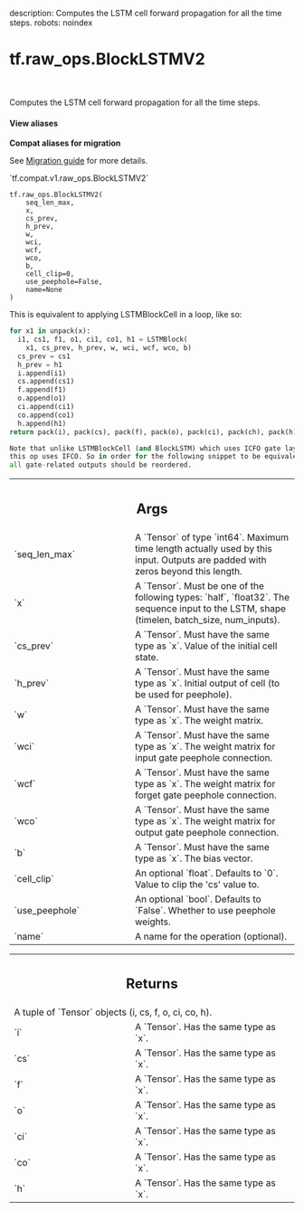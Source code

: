 description: Computes the LSTM cell forward propagation for all the time steps.
robots: noindex

# tf.raw_ops.BlockLSTMV2

<!-- Insert buttons and diff -->

<table class="tfo-notebook-buttons tfo-api nocontent" align="left">

</table>



Computes the LSTM cell forward propagation for all the time steps.


<section class="expandable">
  <h4 class="showalways">View aliases</h4>
  <p>
<b>Compat aliases for migration</b>
<p>See
<a href="https://www.tensorflow.org/guide/migrate">Migration guide</a> for
more details.</p>
<p>`tf.compat.v1.raw_ops.BlockLSTMV2`</p>
</p>
</section>

<pre class="devsite-click-to-copy prettyprint lang-py tfo-signature-link">
<code>tf.raw_ops.BlockLSTMV2(
    seq_len_max,
    x,
    cs_prev,
    h_prev,
    w,
    wci,
    wcf,
    wco,
    b,
    cell_clip=0,
    use_peephole=False,
    name=None
)
</code></pre>



<!-- Placeholder for "Used in" -->

This is equivalent to applying LSTMBlockCell in a loop, like so:

```python
for x1 in unpack(x):
  i1, cs1, f1, o1, ci1, co1, h1 = LSTMBlock(
    x1, cs_prev, h_prev, w, wci, wcf, wco, b)
  cs_prev = cs1
  h_prev = h1
  i.append(i1)
  cs.append(cs1)
  f.append(f1)
  o.append(o1)
  ci.append(ci1)
  co.append(co1)
  h.append(h1)
return pack(i), pack(cs), pack(f), pack(o), pack(ci), pack(ch), pack(h)

Note that unlike LSTMBlockCell (and BlockLSTM) which uses ICFO gate layout,
this op uses IFCO. So in order for the following snippet to be equivalent
all gate-related outputs should be reordered.
```

<!-- Tabular view -->
 <table class="responsive fixed orange">
<colgroup><col width="214px"><col></colgroup>
<tr><th colspan="2"><h2 class="add-link">Args</h2></th></tr>

<tr>
<td>
`seq_len_max`<a id="seq_len_max"></a>
</td>
<td>
A `Tensor` of type `int64`.
Maximum time length actually used by this input. Outputs are padded
with zeros beyond this length.
</td>
</tr><tr>
<td>
`x`<a id="x"></a>
</td>
<td>
A `Tensor`. Must be one of the following types: `half`, `float32`.
The sequence input to the LSTM, shape (timelen, batch_size, num_inputs).
</td>
</tr><tr>
<td>
`cs_prev`<a id="cs_prev"></a>
</td>
<td>
A `Tensor`. Must have the same type as `x`.
Value of the initial cell state.
</td>
</tr><tr>
<td>
`h_prev`<a id="h_prev"></a>
</td>
<td>
A `Tensor`. Must have the same type as `x`.
Initial output of cell (to be used for peephole).
</td>
</tr><tr>
<td>
`w`<a id="w"></a>
</td>
<td>
A `Tensor`. Must have the same type as `x`. The weight matrix.
</td>
</tr><tr>
<td>
`wci`<a id="wci"></a>
</td>
<td>
A `Tensor`. Must have the same type as `x`.
The weight matrix for input gate peephole connection.
</td>
</tr><tr>
<td>
`wcf`<a id="wcf"></a>
</td>
<td>
A `Tensor`. Must have the same type as `x`.
The weight matrix for forget gate peephole connection.
</td>
</tr><tr>
<td>
`wco`<a id="wco"></a>
</td>
<td>
A `Tensor`. Must have the same type as `x`.
The weight matrix for output gate peephole connection.
</td>
</tr><tr>
<td>
`b`<a id="b"></a>
</td>
<td>
A `Tensor`. Must have the same type as `x`. The bias vector.
</td>
</tr><tr>
<td>
`cell_clip`<a id="cell_clip"></a>
</td>
<td>
An optional `float`. Defaults to `0`.
Value to clip the 'cs' value to.
</td>
</tr><tr>
<td>
`use_peephole`<a id="use_peephole"></a>
</td>
<td>
An optional `bool`. Defaults to `False`.
Whether to use peephole weights.
</td>
</tr><tr>
<td>
`name`<a id="name"></a>
</td>
<td>
A name for the operation (optional).
</td>
</tr>
</table>



<!-- Tabular view -->
 <table class="responsive fixed orange">
<colgroup><col width="214px"><col></colgroup>
<tr><th colspan="2"><h2 class="add-link">Returns</h2></th></tr>
<tr class="alt">
<td colspan="2">
A tuple of `Tensor` objects (i, cs, f, o, ci, co, h).
</td>
</tr>
<tr>
<td>
`i`<a id="i"></a>
</td>
<td>
A `Tensor`. Has the same type as `x`.
</td>
</tr><tr>
<td>
`cs`<a id="cs"></a>
</td>
<td>
A `Tensor`. Has the same type as `x`.
</td>
</tr><tr>
<td>
`f`<a id="f"></a>
</td>
<td>
A `Tensor`. Has the same type as `x`.
</td>
</tr><tr>
<td>
`o`<a id="o"></a>
</td>
<td>
A `Tensor`. Has the same type as `x`.
</td>
</tr><tr>
<td>
`ci`<a id="ci"></a>
</td>
<td>
A `Tensor`. Has the same type as `x`.
</td>
</tr><tr>
<td>
`co`<a id="co"></a>
</td>
<td>
A `Tensor`. Has the same type as `x`.
</td>
</tr><tr>
<td>
`h`<a id="h"></a>
</td>
<td>
A `Tensor`. Has the same type as `x`.
</td>
</tr>
</table>


